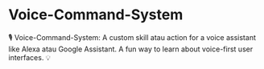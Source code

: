 # Voice-Command-System
🎙️ Voice-Command-System: A custom skill atau action for a voice assistant like Alexa atau Google Assistant. A fun way to learn about voice-first user interfaces. 💡

